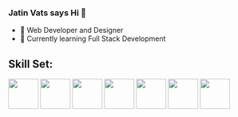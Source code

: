 ### Jatin Vats says Hi 👋


- 🔭 Web Developer and Designer
- 🌱 Currently learning Full Stack Development

<h2>Skill Set:</h2>

<span>
<img src='https://user-images.githubusercontent.com/104900558/222894692-07aadf3c-1824-427d-b47d-8614d22087ea.png' width='60px' height='60px' />
<img src='https://user-images.githubusercontent.com/104900558/222894764-e3bae28d-3b37-4aaa-b8ce-1a191a2d9f7b.png' width='60px' height='60px'/>
<img src='https://user-images.githubusercontent.com/104900558/222894850-597c2d7e-ab87-4f96-83d6-49874f9e3e3f.png' width='60px' height='60px' />
<img src='https://user-images.githubusercontent.com/104900558/222894895-00c35055-5627-419b-b52d-521d37aaf595.png' width='60px' height='60px' />
<img src='https://user-images.githubusercontent.com/104900558/222895634-1f7cdad2-5625-4fb9-88a6-5df8590d4320.png' width='60px' height='60px' />
<img src='https://user-images.githubusercontent.com/104900558/222895663-d3152e55-3660-4ca0-88cc-36a5e90fc082.png' width='60px' height='60px' />
<img src='https://user-images.githubusercontent.com/104900558/222896902-10f975be-7d9b-400d-a288-c88bdeb8f0b4.png' width='60px' height='60px' />
  </span>







